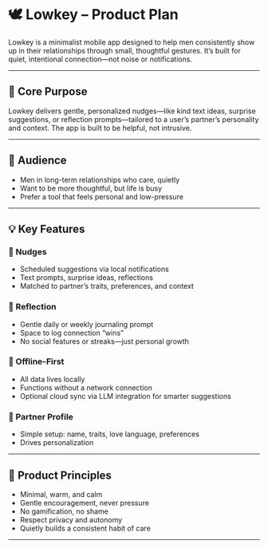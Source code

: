 # 🕊️ Lowkey – Product Plan

Lowkey is a minimalist mobile app designed to help men consistently show up in their relationships through small, thoughtful gestures. It’s built for quiet, intentional connection—not noise or notifications.

---

## 🌱 Core Purpose

Lowkey delivers gentle, personalized nudges—like kind text ideas, surprise suggestions, or reflection prompts—tailored to a user’s partner’s personality and context. The app is built to be helpful, not intrusive.

---

## 👤 Audience

- Men in long-term relationships who care, quietly
- Want to be more thoughtful, but life is busy
- Prefer a tool that feels personal and low-pressure

---

## 💡 Key Features

### 🔔 Nudges
- Scheduled suggestions via local notifications
- Text prompts, surprise ideas, reflections
- Matched to partner’s traits, preferences, and context

### 📔 Reflection
- Gentle daily or weekly journaling prompt
- Space to log connection “wins”
- No social features or streaks—just personal growth

### 🧠 Offline-First
- All data lives locally
- Functions without a network connection
- Optional cloud sync via LLM integration for smarter suggestions

### 🧩 Partner Profile
- Simple setup: name, traits, love language, preferences
- Drives personalization

---

## 🧭 Product Principles

- Minimal, warm, and calm
- Gentle encouragement, never pressure
- No gamification, no shame
- Respect privacy and autonomy
- Quietly builds a consistent habit of care

---